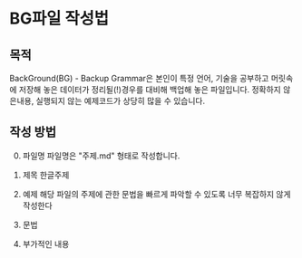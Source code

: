 BG파일 작성법
===============

목적
--------
BackGround(BG) - Backup Grammar은 본인이 
특정 언어, 기술을 공부하고 머릿속에 저장해 놓은 
데이터가 정리될(!)경우를 대비해 백업해 놓은 파일입니다. 
정확하지 않은내용, 실행되지 않는 예제코드가 상당히 많을 수 있습니다.

작성 방법
--------
0. 파일명
파일명은 "주제.md" 형태로 작성합니다.

1. 제목
한글주제

2. 예제
해당 파일의 주제에 관한 문법을 빠르게 파악할 수 있도록
너무 복잡하지 않게 작성한다

3. 문법

4. 부가적인 내용
